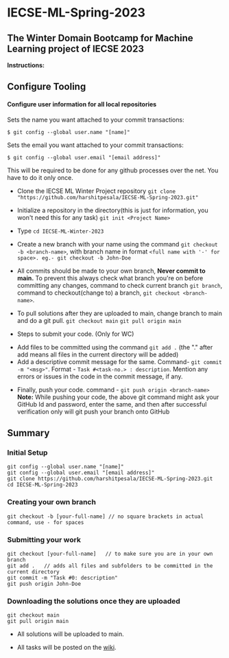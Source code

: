 # IECSE-ML-Spring-2023

## The Winter Domain Bootcamp for Machine Learning project of IECSE 2023

**Instructions:**

## Configure Tooling
#### Configure user information for all local repositories

Sets the name you want attached to your commit transactions:

 ```$ git config --global user.name "[name]"``` 

Sets the email you want attached to your commit transactions:

  ```$ git config --global user.email "[email address]"``` 

This will be required to be done for any github processes over the net. You have to do it only once.

- Clone the IECSE ML Winter Project repository
```git clone "https://github.com/harshitpesala/IECSE-ML-Spring-2023.git"```

- Initialize a repository in the directory(this is just for information, you won't need this for any task) ```git init <Project Name>```

- Type ```cd IECSE-ML-Winter-2023```

- Create a new branch with your name using the command ```git checkout -b <branch-name>```, with branch name in format ```<full name with '-' for space>. eg.- git checkout -b John-Doe```

- All commits should be made to your own branch, **Never commit to main.** To prevent this always check what branch you're on before committing any changes, command to check current branch ```git branch```, command to checkout(change to) a branch, ```git checkout <branch-name>```.

- To pull solutions after they are uploaded to main, change branch to main and do a git pull.
```git checkout main```
```git pull origin main```

- Steps to submit your code. (Only for WC)
* Add files to be committed using the command ```git add .``` (the "." after add means all files in the current directory will be added)
* Add a descriptive commit message for the same. Command- ```git commit -m "<msg>"```.
Format - ```Task #<task-no.> : description```. Mention any errors or issues in the code in the commit message, if any.

- Finally, push your code. command - ```git push origin <branch-name>``` <br>
**Note:** While pushing your code, the above git command might ask your GitHub Id and password, enter the same, and then after successful verification only will git push your branch onto GitHub

## Summary 
### Initial Setup
 ```
 git config --global user.name "[name]"
 git config --global user.email "[email address]"
 git clone https://github.com/harshitpesala/IECSE-ML-Spring-2023.git
 cd IECSE-ML-Spring-2023
 ```

### Creating your own branch
```
git checkout -b [your-full-name] // no square brackets in actual command, use - for spaces
```
### Submitting your work
``` 
git checkout [your-full-name]	// to make sure you are in your own branch
git add .	// adds all files and subfolders to be committed in the current directory
git commit -m "Task #0: description"
git push origin John-Doe 
```

### Downloading the solutions once they are uploaded
```
git checkout main
git pull origin main
```

- All solutions will be uploaded to main.

- All tasks will be posted on the [wiki](https://github.com/harshitpesala/IECSE-ML-Spring-2023/wiki).

